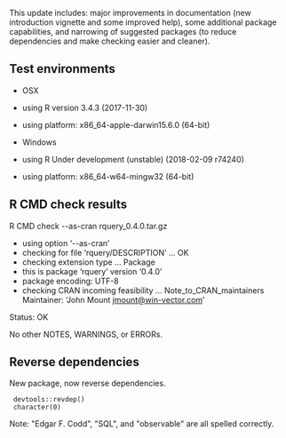 
This update includes: major improvements in documentation (new 
introduction vignette and some improved help),  some additional 
package capabilities,  and narrowing of suggested packages (to 
reduce dependencies and make checking easier and cleaner).

## Test environments

  * OSX
  * using R version 3.4.3 (2017-11-30)
  * using platform: x86_64-apple-darwin15.6.0 (64-bit)

  * Windows
  * using R Under development (unstable) (2018-02-09 r74240)
  * using platform: x86_64-w64-mingw32 (64-bit)
  

## R CMD check results

R CMD check --as-cran rquery_0.4.0.tar.gz

  * using option ‘--as-cran’
  * checking for file ‘rquery/DESCRIPTION’ ... OK
  * checking extension type ... Package
  * this is package ‘rquery’ version ‘0.4.0’
  * package encoding: UTF-8
  * checking CRAN incoming feasibility ... Note_to_CRAN_maintainers
  Maintainer: ‘John Mount <jmount@win-vector.com>’

Status: OK

No other NOTES, WARNINGS, or ERRORs.

## Reverse dependencies

New package, now reverse dependencies.

     devtools::revdep()
     character(0)
     
Note: "Edgar F. Codd", "SQL", and "observable" are all spelled correctly.
